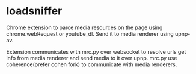 # loadsniffer
Chrome extension to parce media resources on the page using chrome.webRequest or youtube_dl.
Send it to media renderer using upnp-av.

Extension communicates with mrc.py over websocket to resolve urls get info from media renderer and send media to it over upnp.
mrc.py use coherence(prefer cohen fork) to communicate with media renderers.
